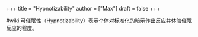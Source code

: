 +++
title = "Hypnotizability"
author = ["Max"]
draft = false
+++

\#wiki
可催眠性（Hypnotizability）表示个体对标准化的暗示作出反应并体验催眠反应的程度。
